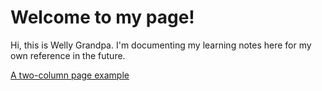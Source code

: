 # Welcome to my page!
Hi, this is Welly Grandpa. I'm documenting my learning notes here for my own reference in the future.




<a href="two_columns_page_example.html"> A two-column page example </a>
